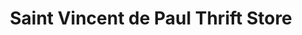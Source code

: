 ---
title: "Saint Vincent de Paul Thrift Store"
url: /oakridge/saint-vincent-de-paul-thrift-store/
shop: charity
---